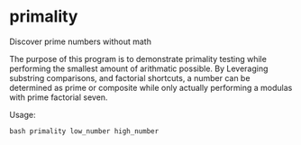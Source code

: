 # primality
Discover prime numbers without math


The purpose of this program is to demonstrate primality testing while performing the smallest amount of arithmatic possible.  By Leveraging 
substring comparisons, and factorial shortcuts, a number can be determined as prime or composite while only actually performing a modulas 
with prime factorial seven.

Usage:

`bash primality low_number high_number`
